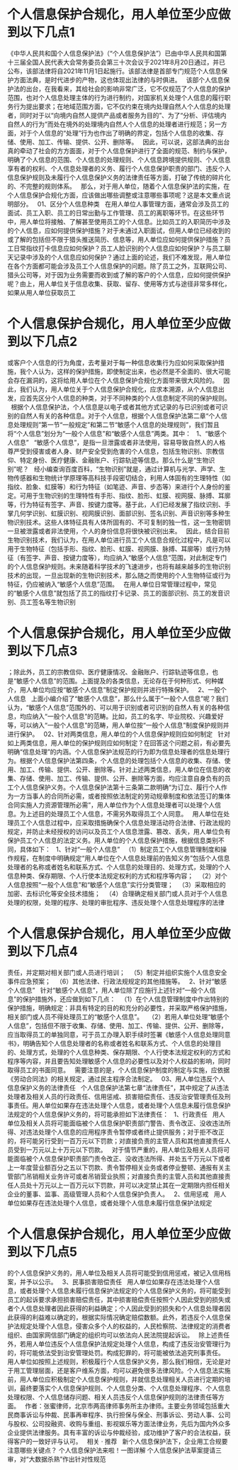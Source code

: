 # 个人信息保护合规化，用人单位至少应做到以下几点1

《中华人民共和国个人信息保护法》（“个人信息保护法”）已由中华人民共和国第十三届全国人民代表大会常务委员会第三十次会议于2021年8月20日通过，并已公布，该部法律将自2021年11月1日起施行。该部法律是首部专门规范个人信息保护方面法典，是时代进步的产物，这也体现出法律的与时俱进。
 
该部个人信息保护法的出台，在我看来，其给社会的影响非常广泛，它不仅规范了个人信息的保护范围，也对个人信息处理主体的行为进行制约，对国家机关处理个人信息的履行职务行为提出要求；在地域范围方面，它不仅约束在境内处理自然人个人信息的处理者，同时对于以“向境内自然人提供产品或者服务为目的”、为了“分析、评估境内自然人的行为”而处在境外的处理境内自然人个人信息的处理者进行规范；另一方面，对于个人信息的“处理”行为也作出了明确的界定，包括个人信息的收集、存储、使用、加工、传输、提供、公开、删除等。
 
因此，可以说，这部法典的出台真的牵动了社会的方方面面，对于个人信息保护进行了全面的规范、制约与保护，明确了个人信息的范围、个人信息的处理规则、个人信息跨境提供规则、个人信息享有者的权利、个人信息处理者的义务、履行个人信息保护职责的部门、违反个人信息保护规则及未履行个人信息保护义务的法律责任等方面，打破了传统的碎片化的、不完整的规则体系。
 
那么，对于用人单位，随着个人信息保护法的实施，在个人信息保护合规化方面，应该做出哪些调整或注意哪些事项呢？这是本文重点说明部分。
 
01、区分个人信息种类
 
在用人单位人事管理方面，通常会涉及员工的面试、员工入职、员工的日常出勤与工作管理、员工的离职等环节。在这些环节中，用人单位将接触、了解甚至使用员工的个人信息。比如员工的入职简历中涉及的个人信息，应如何提供保护措施？对于未通过入职面试，但用人单位已经收到的或了解的包括但不限于猎头推送简历、信息等，用人单位应如何提供保护措施？员工日常指纹打卡信息应如何保护？员工人脸识别的个人信息应如何保护？与员工聊天记录中涉及的个人信息应如何保护？通过上面的论述，我们不难发现，用人单位在各个方面都可能会涉及员工个人信息保护的问题。除了员工之外，互联网公司、猎头公司等，对于因为业务需要而收到或了解的客户的个人信息，应如何提供保护呢？由上，用人单位关于信息收集、获取、留存、使用等方式与途径非常多样化，如果从用人单位获取员工

# 个人信息保护合规化，用人单位至少应做到以下几点2

或客户个人信息的行为角度，去考量对于每一种信息收集行为应如何采取保护措施，我个人认为，这样的保护措施，即使制定出来，也必然是不全面的、很大可能会存在漏洞的，这将给用人单位在个人信息保护合规化方面带来很大风险的。
 
因此，我们认为，用人单位关于个人信息保护合规化，应求本溯源，从个人信息出发，应首先区分个人信息的种类，对于不同种类的个人信息制定不同的保护规则。
 
根据个人信息保护法，个人信息是以电子或者其他方式记录的与已识别或者可识别的自然人有关的各种信息。对于个人信息，根据个人信息保护法第二章“个人信息处理规则”第一节“一般规定”和第二节“敏感个人信息的处理规则”，我们暂且将“个人信息”划分为“一般个人信息”和“敏感个人信息”两类。其中：
 
1、“敏感个人信息”
 
“敏感个人信息”，是指一旦泄露或者非法使用，容易导致自然人的人格尊严受到侵害或者人身、财产安全受到危害的个人信息，包括生物识别、宗教信仰、特定身份、医疗健康、金融账户、行踪轨迹等信息。那么什么是“生物识别”呢？
 
经小编查询百度百科，“生物识别”就是，通过计算机与光学、声学、生物传感器和生物统计学原理等高科技手段密切结合，利用人体固有的生理特性（如指纹、脸象、虹膜等）和行为特征（如笔迹、声音、步态等）来进行个人身份的鉴定。可用于生物识别的生理特性有手形、指纹、脸形、虹膜、视网膜、脉搏、耳廓等，行为特征有签字、声音、按键力度等。基于此，人们已经发展了指纹识别、手掌几何学识别、虹膜识别、视网膜识别、面部识别、签名识别、声音识别等多种生物识别技术。这些人体特征具有人体所固有的、不可复制的独一性，这一生物密钥一旦被泄露或者非法使用，个人的身份信息将很快被识别出来。
 
因此，结合目前生物识别技术，我们认为，在用人单位进行员工个人信息合规化过程中，凡是可以用于生物特征（包括手形、指纹、脸形、虹膜、视网膜、脉搏、耳廓等）或行为特征（有签字、声音、按键力度等），均应纳入“敏感个人信息”范围，对此制定专门的个人信息保护规则。未来随着科学技术的飞速进步，也将有越来越多的生物识别技术的出现，一旦出现新的生物识别技术，那么随之而使用的个人生物特征或行为特征，仍应被纳入“敏感个人信息”范围。
 
在用人单位日常管理过程中，常见的“敏感个人信息”就包括了员工的指纹打卡记录、员工的面部识别、员工的发音识别、员工签名等生物识别

# 个人信息保护合规化，用人单位至少应做到以下几点3

；除此外，员工的宗教信仰、医疗健康情况、金融账户、行踪轨迹等信息，也是“敏感个人信息”的范围。上面提及的各类信息，无论存在于何种形式、何种媒介，用人单位均应按“敏感个人信息”制定保护规则并进行特殊保护。
 
2、一般个人信息
 
上面小编介绍了“敏感个人信息”，那么什么属于“一般个人信息”呢？我们认为，“敏感个人信息”范围外的、可以用于识别或者可识别的自然人有关的各种信息，均应纳入“一般个人信息”的范畴。比如，员工的名字、毕业院校、兴趣爱好等，可以纳入“一般个人信息”的范畴，用人单位按“一般个人信息”制度保护规则并进行保护。
 
02、针对两类信息，用人单位的个人信息保护规则应如何制定
 
针对如上两类信息，用人单位的保护规则应如何制定？在回答这个问题之前，有必要先明确“信息处理”的内涵。个人信息保护法规范的行为即为信息处理者的信息处理行为。根据个人信息保护法第四条，个人信息的处理包括个人信息的收集、存储、使用、加工、传输、提供、公开、删除等。针对上述两类信息，用人单位在信息的收集、存储、使用、加工、传输、提供、公开、删除等方面，均应注意自身负有的员工个人信息保护义务。个人信息保护法第十三条第二款明确“为订立、履行个人作为一方当事人的合同所必需，或者按照依法制定的劳动规章制度和依法签订的集体合同实施人力资源管理所必需”，用人单位作为个人信息处理者可以处理个人信息。为上述目的处理员工个人信息，不需另外取得员工个人同意。
 
用人单位在处理员工个人信息过程中，应采取措施确保个人信息处理活动符合法律、行政法规的规定，并防止未经授权的访问以及员工个人信息泄露、篡改、丢失，用人单位负有保护员工个人信息的法定义务。用人单位的个人信息保护措施，根据信息类别不同，具体如下：
 
1、针对“一般个人信息”
 
（1）制定员工个人信息管理制度和操作规程，在制度中明确规定“用人单位在个人信息处理前的告知义务”包括个人信息处理者的名称或者姓名和联系方式、个人信息的处理目的、处理方式，处理的个人信息种类、保存期限、个人行使本法规定权利的方式和程序等内容；
 
（2）对个人信息按照“一般个人信息”和“敏感个人信息”实行分类管理；
 
（3）采取相应的加密、去标识化等安全技术措施；
 
（4）合理确定相关部门或人员对于个人信息处理的权限，处理的程序、处理的审批程序、违反处理个人信息处理程序的法律

# 个人信息保护合规化，用人单位至少应做到以下几点4

责任，并定期对相关部门或人员进行培训；
 
（5）制定并组织实施个人信息安全事件应急预案；
 
（6）其他法律、行政法规规定的其他措施等。
 
2、针对“敏感个人信息”
 
针对“敏感个人信息”，用人单位除了应施行上述针对“一般个人信息”的保护措施外，还应做到如下几点：
 
（1）在个人信息管理制度中作出特别的保护措施，明确规定：非具有特定的目的和充分的必要性，并采取严格保护措施，相关部门或人员不得处理员工的“敏感个人信息”。
 
（2）若用人单位处理“敏感个人信息”，包括但不限于收集、存储、使用、加工、传输、提供、公开、删除等，应当取得员工的单独同意，可于员工办理入职手续时签署《敏感个人信息处理同意书》，明确告知个人信息处理者的名称或者姓名和联系方式、个人信息的处理目的、处理方式，处理的个人信息种类、保存期限、个人行使本法规定权利的方式和程序等内容，并且要告知处理敏感个人信息的必要性以及对个人权益的影响，同时取得员工的书面同意。
 
需要注意的是，个人信息保护制度的制定与实施，应依据《劳动合同法》的相关规定，通过民主程序合法制定。
 
03、用人单位违反个人信息保护义务的法律责任
 
个人信息保护法第七章“法律责任”，其中规定了从违法处理者及相关人员的行政责任、信用惩戒、损害赔偿责任、违反治安管理责任及刑事责任。用人单位如果存在违法处理个人信息，或者处理个人信息未履行信息保护法规定的个人信息保护义务的，将可能承担如下法律责任：
 
1、行政责任
 
用人单位及相关人员将可能面临被个人信息保护职责部门警告、责令改正、没收违法所得、对违法处理个人信息的应用程序责令暂停或者终止提供服务；对于拒不改正的，将可能另行受到一百万元以下罚款；对直接负责的主管人员和其他直接责任人员受到一万元以上十万元以下罚款。
 
对于情节严重的，用人单位及相关人员将可能面临被个人信息保护职责部门责令改正、没收违法所得、并处五千万元以下或者上一年度营业额百分之五以下罚款、责令暂停相关业务或者停业整顿、通报有关主管部门吊销相关业务许可或者吊销营业执照；对直接负责的主管人员和其他直接责任人员处十万元以上一百万元以下罚款，并可以决定禁止其在一定期限内担任相关企业的董事、监事、高级管理人员和个人信息保护负责人。
 
2、信用惩戒
 
用人单位如果存在违法处理个人信息，或者处理个人信息未履行信息保护法规定

# 个人信息保护合规化，用人单位至少应做到以下几点5

的个人信息保护义务的，用人单位及相关人员将可能受到信用惩戒，被记入信用档案，并予以公示。
 
3、民事损害赔偿责任
 
用人单位如果存在违法处理个人信息，或者处理个人信息未履行信息保护法规定的个人信息保护义务的，将可能受到员工的起诉要求承担损害赔偿责任，其中损害赔偿责任按照个人因此受到的损失或者个人信息处理者因此获得的利益确定；个人因此受到的损失和个人信息处理者因此获得的利益难以确定的，根据实际情况确定赔偿数额。此外，若违反个人信息保护法规定处理个人信息，侵害众多个人的权益的，人民检察院、法律规定的消费者组织、由国家网信部门确定的组织均可以依法向人民法院提起诉讼。
 
除上述责任外，若用人单位违反个人信息保护法规定处理个人信息，构成了违反治安管理行为的，将可能依法受到治安管理处罚。构成犯罪的，将可能被依法追究刑事责任。
 
用人单位如按照上述规则，积极履行个人信息保护义务，那么我们相信，无论是对于用工管理层面，还是客户维系方面，均可以避免很多法律风险。个人信息法实施前，用人单位应积极制定个人信息保护规则，并就信息处理相关人员进行定期的培训，最终要落实个人信息保护规则、个人信息分类、个人信息处理程序、个人信息处理权限、个人信息储存问题、相关人员违反个人信息保护规则的法律责任等方面。
 
作者：张蜜律师，北京市两高律师事务所主办律师。主要业务领域包括重大民商事诉讼与仲裁、民事再审程序、执行担保与保全、刑事诉讼、劳动人事、公司与股权、公司投融资、收购与重组、影视娱乐等方面法律业务，先后为国内外众多企业提供法律服务。具有丰富的诉讼与仲裁经验，成功维护了客户的合法权益，获得客户的一致好评与认可。
 
相关 · 推荐
 
新个人信息保护法下，企业用工合规要注意哪些关键点？
个人信息保护法来啦！一图详解
个人信息保护法草案提请三审，对“大数据杀熟”作出针对性规范
 


